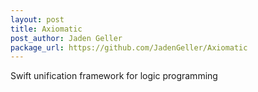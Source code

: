 ```yaml
---
layout: post
title: Axiomatic
post_author: Jaden Geller
package_url: https://github.com/JadenGeller/Axiomatic
---
```


Swift unification framework for logic programming

<!--PKG_END-->
